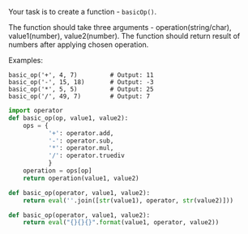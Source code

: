 Your task is to create a function - ```basicOp()```.

The function should take three arguments - operation(string/char), value1(number), value2(number). The function should return result of numbers after applying chosen operation.

Examples:

    basic_op('+', 4, 7)         # Output: 11
    basic_op('-', 15, 18)       # Output: -3
    basic_op('*', 5, 5)         # Output: 25
    basic_op('/', 49, 7)        # Output: 7
    
```py
import operator
def basic_op(op, value1, value2):
    ops = {
           '+': operator.add,
           '-': operator.sub,
           '*': operator.mul,
           '/': operator.truediv
           }
    operation = ops[op]
    return operation(value1, value2)
```
```py
def basic_op(operator, value1, value2):    
    return eval(''.join([str(value1), operator, str(value2)]))
```
```py
def basic_op(operator, value1, value2):
    return eval("{}{}{}".format(value1, operator, value2))
```

